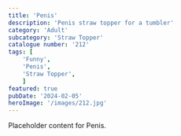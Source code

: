 ```yaml
---
title: 'Penis'
description: 'Penis straw topper for a tumbler'
category: 'Adult'
subcategory: 'Straw Topper'
catalogue number: '212'
tags: [
    'Funny', 
    'Penis',
    'Straw Topper', 
    ]
featured: true
pubDate: '2024-02-05'
heroImage: '/images/212.jpg'
---
```


Placeholder content for Penis.